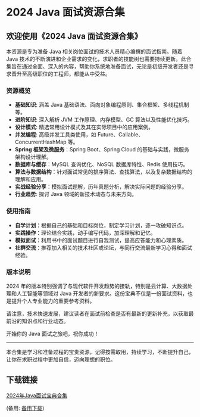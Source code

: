 # 2024 Java 面试资源合集

## 欢迎使用《2024 Java 面试资源合集》

本资源是专为准备 Java 相关岗位面试的技术人员精心编撰的面试指南。随着 Java 技术的不断演进和企业需求的变化，求职者的技能树也需要持续更新。此合集旨在通过全面、深入的内容，帮助你系统地准备面试，无论是初级开发者还是寻求晋升至高级职位的工程师，都能从中受益。

### 资源概览

- **基础知识**: 涵盖 Java 基础语法、面向对象编程原则、集合框架、多线程机制等。
- **进阶知识**: 深入解析 JVM 工作原理、内存模型、GC 算法以及性能优化技巧。
- **设计模式**: 精选常用设计模式及其在实际项目中的应用案例。
- **并发编程**: 高级并发工具类使用，如 Future、Callable、ConcurrentHashMap 等。
- **Spring 框架及微服务**：Spring Boot、Spring Cloud 的基础与实践，微服务架构设计理解。
- **数据库与缓存**：MySQL 查询优化、NoSQL 数据库特性、Redis 使用技巧。
- **算法与数据结构**：针对面试常见的排序算法、查找算法，以及复杂数据结构的理解和应用。
- **实战经验分享**：模拟面试题解，历年真题分析，解决实际问题的经验分享。
- **行业趋势**: 探讨 Java 领域的新技术动态与未来方向。

### 使用指南

- **自学计划**：根据自己的基础和目标岗位，制定学习计划，逐一攻破知识点。
- **实践操作**：理论结合实践，动手编写代码，加深理解和记忆。
- **模拟面试**：利用书中的面试题目进行自我测试，提高应答能力和心理素质。
- **社群交流**：推荐加入相关的技术社区或论坛，与同行交流最新学习心得和面试经验。

### 版本说明

2024 年的版本特别强调了与现代软件开发趋势的接轨，特别是云计算、大数据处理和人工智能等领域对 Java 开发者的新要求。这份宝典不仅是一份面试资料，也是提升个人专业能力的重要参考资料。

请注意，技术快速发展，建议读者在面试前检查是否有最新的更新补充，以获取最前沿的知识点和行业动态。

开始你的 Java 面试之旅吧，祝你成功！

---

本合集是学习和准备过程的宝贵资源，记得按需取用，持续学习，不断提升自己，让你在求职过程中更加自信，迈向理想的职位。

## 下载链接
[2024年Java面试宝典合集](https://pan.quark.cn/s/7e619eb5ee5b) 

(备用: [备用下载](https://pan.baidu.com/s/14JELrt6a79r_BPrAn4UZfQ?pwd=1234))
